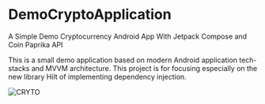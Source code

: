 # DemoCryptoApplication
A Simple Demo Cryptocurrency Android App With Jetpack Compose and Coin Paprika API 


This is a small demo application based on modern Android application tech-stacks and MVVM architecture.
This project is for focusing especially on the new library Hilt of implementing dependency injection.


![CRYTO](https://user-images.githubusercontent.com/48213736/134566591-d1a83c4a-64de-4f27-89dd-c7ee0cf2a527.jpg)



